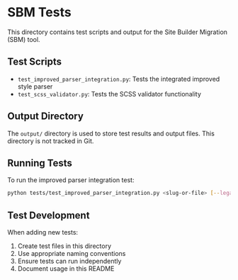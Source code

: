 # SBM Tests

This directory contains test scripts and output for the Site Builder Migration (SBM) tool.

## Test Scripts

- `test_improved_parser_integration.py`: Tests the integrated improved style parser
- `test_scss_validator.py`: Tests the SCSS validator functionality

## Output Directory

The `output/` directory is used to store test results and output files. This directory is not tracked in Git.

## Running Tests

To run the improved parser integration test:

```bash
python tests/test_improved_parser_integration.py <slug-or-file> [--legacy] [--verbose]
```

## Test Development

When adding new tests:

1. Create test files in this directory
2. Use appropriate naming conventions
3. Ensure tests can run independently
4. Document usage in this README
